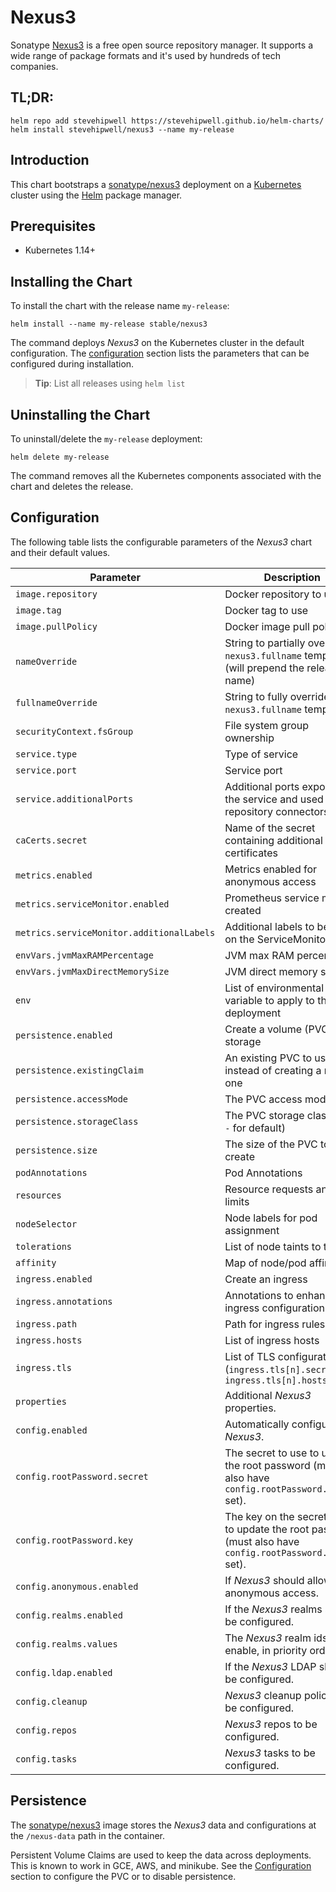 # Nexus3

Sonatype [Nexus3](https://www.sonatype.com/nexus-repository-oss) is a free open source repository manager. It supports a wide range of package formats and it's used by hundreds of tech companies.

## TL;DR:

```shell
helm repo add stevehipwell https://stevehipwell.github.io/helm-charts/
helm install stevehipwell/nexus3 --name my-release
```

## Introduction

This chart bootstraps a [sonatype/nexus3](https://hub.docker.com/r/sonatype/nexus3/) deployment on a [Kubernetes](http://kubernetes.io) cluster using the [Helm](https://helm.sh) package manager.

## Prerequisites

- Kubernetes 1.14+

## Installing the Chart

To install the chart with the release name `my-release`:

```shell
helm install --name my-release stable/nexus3
```

The command deploys _Nexus3_ on the Kubernetes cluster in the default configuration. The [configuration](#configuration) section lists the parameters that can be configured during installation.

> **Tip**: List all releases using `helm list`

## Uninstalling the Chart

To uninstall/delete the `my-release` deployment:

```shell
helm delete my-release
```

The command removes all the Kubernetes components associated with the chart and deletes the release.

## Configuration

The following table lists the configurable parameters of the _Nexus3_ chart and their default values.

| Parameter                                 | Description                                                                                                 | Default           |
| ----------------------------------------- | ----------------------------------------------------------------------------------------------------------- | ----------------- |
| `image.repository`                        | Docker repository to use                                                                                    | `sonatype/nexus3` |
| `image.tag`                               | Docker tag to use                                                                                           | `3.25.0`          |
| `image.pullPolicy`                        | Docker image pull policy                                                                                    | `IfNotPresent`    |
| `nameOverride`                            | String to partially override `nexus3.fullname` template (will prepend the release name)                     | `nil`             |
| `fullnameOverride`                        | String to fully override `nexus3.fullname` template                                                         | `nil`             |
| `securityContext.fsGroup`                 | File system group ownership                                                                                 | `200`             |
| `service.type`                            | Type of service                                                                                             | `ClusterIP`       |
| `service.port`                            | Service port                                                                                                | `8881`            |
| `service.additionalPorts`                 | Additional ports exposed by the service and used by repository connectors                                   | `nil`             |
| `caCerts.secret`                          | Name of the secret containing additional CA certificates                                                    | `nil`             |
| `metrics.enabled`                         | Metrics enabled for anonymous access                                                                        | `false`           |
| `metrics.serviceMonitor.enabled`          | Prometheus service monitor created                                                                          | `false`           |
| `metrics.serviceMonitor.additionalLabels` | Additional labels to be set on the ServiceMonitor                                                           | `{}`              |
| `envVars.jvmMaxRAMPercentage`             | JVM max RAM percentage                                                                                      | `25.0`            |
| `envVars.jvmMaxDirectMemorySize`          | JVM direct memory size                                                                                      | `2G`              |
| `env`                                     | List of environmental variable to apply to the deployment                                                   | `nil`             |
| `persistence.enabled`                     | Create a volume (PVC) for storage                                                                           | `false`           |
| `persistence.existingClaim`               | An existing PVC to use instead of creating a new one                                                        | `nil`             |
| `persistence.accessMode`                  | The PVC access mode                                                                                         | `ReadWriteOnce`   |
| `persistence.storageClass`                | The PVC storage class (use `-` for default)                                                                 | `standard`        |
| `persistence.size`                        | The size of the PVC to create                                                                               | `8Gi`             |
| `podAnnotations`                          | Pod Annotations                                                                                             | `{}`              |
| `resources`                               | Resource requests and limits                                                                                | `{}`              |
| `nodeSelector`                            | Node labels for pod assignment                                                                              | `{}`              |
| `tolerations`                             | List of node taints to tolerate                                                                             | `[]`              |
| `affinity`                                | Map of node/pod affinities                                                                                  | `{}`              |
| `ingress.enabled`                         | Create an ingress                                                                                           | `false`           |
| `ingress.annotations`                     | Annotations to enhance ingress configuration                                                                | `{}`              |
| `ingress.path`                            | Path for ingress rules                                                                                      | `/`               |
| `ingress.hosts`                           | List of ingress hosts                                                                                       | `[]`              |
| `ingress.tls`                             | List of TLS configurations (`ingress.tls[n].secretName`, `ingress.tls[n].hosts[m])`                         | `[]`              |
| `properties`                              | Additional _Nexus3_ properties.                                                                             | `nil`             |
| `config.enabled`                          | Automatically configure _Nexus3_.                                                                           | `false`           |
| `config.rootPassword.secret`              | The secret to use to update the root password (must also have `config.rootPassword.key` set).               | `nil`             |
| `config.rootPassword.key`                 | The key on the secret to use to update the root password (must also have `config.rootPassword.secret` set). | `nil`             |
| `config.anonymous.enabled`                | If _Nexus3_ should allow anonymous access.                                                                  | `false`           |
| `config.realms.enabled`                   | If the _Nexus3_ realms should be configured.                                                                | `false`           |
| `config.realms.values`                    | The _Nexus3_ realm ids to enable, in priority order.                                                        | `[]`              |
| `config.ldap.enabled`                     | If the _Nexus3_ LDAP should be configured.                                                                  | `false`           |
| `config.cleanup`                          | _Nexus3_ cleanup policies to be configured.                                                                 | `[]`              |
| `config.repos`                            | _Nexus3_ repos to be configured.                                                                            | `[]`              |
| `config.tasks`                            | _Nexus3_ tasks to be configured.                                                                            | `[]`              |

## Persistence

The [sonatype/nexus3](https://hub.docker.com/r/sonatype/nexus3/) image stores the _Nexus3_ data and configurations at the `/nexus-data` path in the container.

Persistent Volume Claims are used to keep the data across deployments. This is known to work in GCE, AWS, and minikube.
See the [Configuration](#configuration) section to configure the PVC or to disable persistence.
